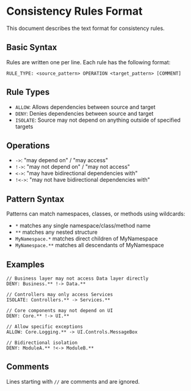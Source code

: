 # Consistency Rules Format

This document describes the text format for consistency rules.

## Basic Syntax

Rules are written one per line. Each rule has the following format:

```
RULE_TYPE: <source_pattern> OPERATION <target_pattern> [COMMENT]
```

## Rule Types

- `ALLOW`: Allows dependencies between source and target
- `DENY`: Denies dependencies between source and target
- `ISOLATE`: Source may not depend on anything outside of specified targets

## Operations

- `->`: "may depend on" / "may access"
- `!->`: "may not depend on" / "may not access"
- `<->`: "may have bidirectional dependencies with"
- `!<->`: "may not have bidirectional dependencies with"

## Pattern Syntax

Patterns can match namespaces, classes, or methods using wildcards:

- `*` matches any single namespace/class/method name
- `**` matches any nested structure
- `MyNamespace.*` matches direct children of MyNamespace
- `MyNamespace.**` matches all descendants of MyNamespace

## Examples

```
// Business layer may not access Data layer directly
DENY: Business.** !-> Data.**

// Controllers may only access Services
ISOLATE: Controllers.** -> Services.**

// Core components may not depend on UI
DENY: Core.** !-> UI.**

// Allow specific exceptions
ALLOW: Core.Logging.** -> UI.Controls.MessageBox

// Bidirectional isolation
DENY: ModuleA.** !<-> ModuleB.**
```

## Comments

Lines starting with `//` are comments and are ignored.